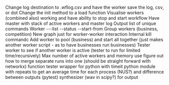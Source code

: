 Change log destination to .wflog.csv and have the worker save the log, csv, or dot
Change the init method to a load function
Visualise workers (combined also) working and have ability to stop and start workflow
Have master with stack of active workers and master log
Output list of unique commands
Worker ---list --status --start-from
Group workers (business, competition)
New graph just for worker-worker interaction
Internal kill commandc 
Add worker to pool (business) and start all together (just makes another worker script - as to have businesses run businesses)
Tester worker to see if another worker is active (tester to run for limited time/recursively)
Max number of active workers and memory use
figure out how to merge separate runs into one (should be straight forward with networkx)
function tester wrapper for python with timeit python module with repeats to get an average time for each process (NUS?) and difference between outputs (pytest)
synthesizer (wav in scipy?) for output
